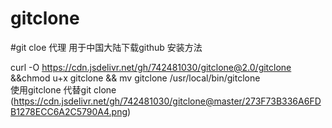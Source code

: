 # gitclone
#git cloe 代理
用于中国大陆下载github
安装方法   

curl -O https://cdn.jsdelivr.net/gh/742481030/gitclone@2.0/gitclone &&chmod u+x gitclone && mv gitclone /usr/local/bin/gitclone  
使用gitclone 代替git clone <url>
(https://cdn.jsdelivr.net/gh/742481030/gitclone@master/273F73B336A6FDB1278ECC6A2C5790A4.png)
